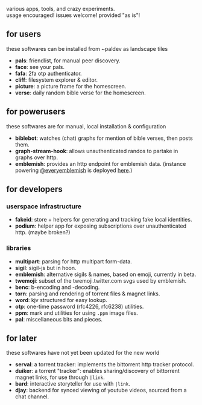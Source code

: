 various apps, tools, and crazy experiments.  
usage encouraged! issues welcome! provided "as is"!

## for users

these softwares can be installed from ~paldev as landscape tiles

- **pals**: friendlist, for manual peer discovery.
- **face**: see your pals.
- **fafa**: 2fa otp authenticator.
- **cliff**: filesystem explorer & editor.
- **picture**: a picture frame for the homescreen.
- **verse**: daily random bible verse for the homescreen.

## for powerusers

these softwares are for manual, local installation & configuration

- **biblebot**: watches (chat) graphs for mention of bible verses, then posts them.
- **graph-stream-hook**: allows unauthenticated randos to partake in graphs over http.
- **emblemish**: provides an http endpoint for emblemish data. (instance powering [@everyemblemish](https://twitter.com/everyemblemish) is deployed [here](http://159.65.204.48:8081/emblemish/random.html).)

## for developers

### userspace infrastructure

- **fakeid**: store + helpers for generating and tracking fake local identities.
- **podium**: helper app for exposing subscriptions over unauthenticated http. (maybe broken?)

### libraries

- **multipart**: parsing for http multipart form-data.
- **sigil**: sigil-js but in hoon.
- **emblemish**: alternative sigils & names, based on emoji, currently in beta.
- **twemoji**: subset of the twemoji.twitter.com svgs used by emblemish.
- **benc**: b-encoding and -decoding.
- **torn**: parsing and rendering of torrent files & magnet links.
- **word**: kjv structured for easy lookup.
- **otp**: one-time password (rfc4226, rfc6238) utilities.
- **ppm**: mark and utilities for using `.ppm` image files.
- **pal**: miscellaneous bits and pieces.

## for later

these softwares have not yet been updated for the new world

- **serval**: a torrent tracker: implements the bittorrent http tracker protocol.
- **duiker**: a torrent "tracker": enables sharing/discovery of bittorrent magnet links, for use through `|link`.
- **bard**: interactive storyteller for use with `|link`.
- **djay**: backend for synced viewing of youtube videos, sourced from a chat channel.




